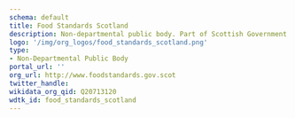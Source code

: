 ```yaml
---
schema: default
title: Food Standards Scotland
description: Non-departmental public body. Part of Scottish Government
logo: '/img/org_logos/food_standards_scotland.png'
type:
- Non-Departmental Public Body
portal_url: ''
org_url: http://www.foodstandards.gov.scot
twitter_handle: 
wikidata_org_qid: Q20713120
wdtk_id: food_standards_scotland
---
```


